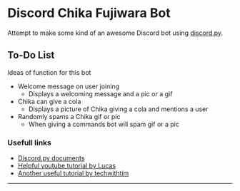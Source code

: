 # Discord Chika Fujiwara Bot
Attempt to make some kind of an awesome Discord bot using [discord.py](https://discordpy.readthedocs.io/en/latest/).

## To-Do List
Ideas of function for this bot

* Welcome message on user joining
    * Displays a welcoming message and a pic or a gif
* Chika can give a cola
    * Displays a picture of Chika giving a cola and mentions a user
* Randomly spams a Chika gif or pic
    * When giving a commands bot will spam gif or a pic

### Usefull links
* [Discord.py documents](https://discordpy.readthedocs.io/en/latest/)
* [Helpful youtube tutorial by Lucas](https://www.youtube.com/watch?v=nW8c7vT6Hl4&list=PLW3GfRiBCHOhfVoiDZpSz8SM_HybXRPzZ)
* [Another useful tutorial by techwithtim](https://techwithtim.net/tutorials/discord-py/)
---